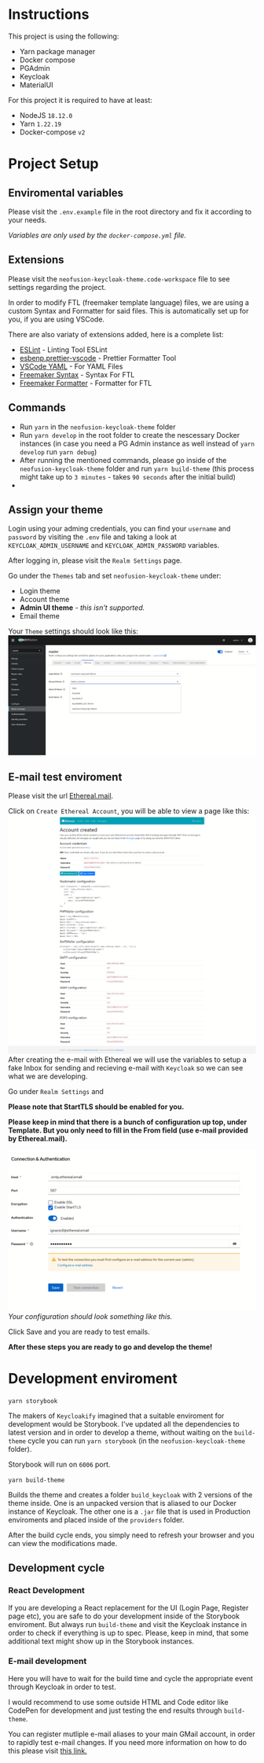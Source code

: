 # Instructions

This project is using the following:

- Yarn package manager
- Docker compose
- PGAdmin
- Keycloak
- MaterialUI

For this project it is required to have at least:

- NodeJS `18.12.0`
- Yarn `1.22.19`
- Docker-compose `v2`

# Project Setup

## Enviromental variables

Please visit the `.env.example` file in the root directory and fix it according to your needs.

_Variables are only used by the `docker-compose.yml` file._

## Extensions

Please visit the `neofusion-keycloak-theme.code-workspace` file to see settings regarding the project.

In order to modify FTL (freemaker template language) files, we are using a custom Syntax and Formatter for said files. This is automatically set up for you, if you are using VSCode.

There are also variaty of extensions added, here is a complete list:

- [ESLint](https://marketplace.visualstudio.com/items?itemName=dbaeumer.vscode-eslint) - Linting Tool ESLint
- [esbenp.prettier-vscode](https://marketplace.visualstudio.com/items?itemName=esbenp.prettier-vscode) - Prettier Formatter Tool
- [VSCode YAML](https://marketplace.visualstudio.com/items?itemName=redhat.vscode-yaml) - For YAML Files
- [Freemaker Syntax](https://marketplace.visualstudio.com/items?itemName=dcortes92.freemarker) - Syntax For FTL
- [Freemaker Formatter](https://marketplace.visualstudio.com/items?itemName=antonlilleby.xp-freemarker-formatter) - Formatter for FTL

## Commands

- Run `yarn` in the `neofusion-keycloak-theme` folder
- Run `yarn develop` in the root folder to create the nescessary Docker instances (in case you need a PG Admin instance as well instead of `yarn develop` run `yarn debug`)
- After running the mentioned commands, please go inside of the `neofusion-keycloak-theme` folder and run `yarn build-theme` (this process might take up to `3 minutes` - takes `90 seconds` after the initial build)
-

## Assign your theme

Login using your adming credentials, you can find your `username` and `password` by visiting the `.env` file and taking a look at `KEYCLOAK_ADMIN_USERNAME` and `KEYCLOAK_ADMIN_PASSWORD` variables.

After logging in, please visit the `Realm Settings` page.

Go under the `Themes` tab and set `neofusion-keycloak-theme` under:

- Login theme
- Account theme
- **Admin UI theme** - _this isn't supported._
- Email theme

Your `Theme` settings should look like this:
![](./docs//keycloak_theme_settings.png)

## E-mail test enviroment

Please visit the url [Ethereal.mail](https://ethereal.email/).

Click on `Create Ethereal Account`, you will be able to view a page like this:
![](./docs/ethereal_after_creating_an_account.png)
After creating the e-mail with Ethereal we will use the variables to setup a fake Inbox for sending and recieving e-mail with `Keycloak` so we can see what we are developing.

Go under `Realm Settings` and

**Please note that StartTLS should be enabled for you.**

**Please keep in mind that there is a bunch of configuration up top, under Template. But you only need to fill in the From field (use e-mail provided by Ethereal.mail).**

![](./docs/keycloak_email_settings.png)_Your configuration should look something like this._

Click Save and you are ready to test emails.

**After these steps you are ready to go and develop the theme!**

# Development enviroment

`yarn storybook`

The makers of `Keycloakify` imagined that a suitable enviroment for development would be Storybook. I've updated all the dependencies to latest version and in order to develop a theme, without waiting on the `build-theme` cycle you can run `yarn storybook` (in the `neofusion-keycloak-theme` folder).

Storybook will run on `6006` port.

`yarn build-theme`

Builds the theme and creates a folder `build_keycloak` with 2 versions of the theme inside. One is an unpacked version that is aliased to our Docker instance of Keycloak. The other one is a `.jar` file that is used in Production enviroments and placed inside of the `providers` folder.

After the build cycle ends, you simply need to refresh your browser and you can view the modifications made.

## Development cycle

### React Development

If you are developing a React replacement for the UI (Login Page, Register page etc), you are safe to do your development inside of the Storybook enviroment. But always run `build-theme` and visit the Keycloak instance in order to check if everything is up to spec. Please, keep in mind, that some additional text might show up in the Storybook instances.

### E-mail development

Here you will have to wait for the build time and cycle the appropriate event through Keycloak in order to test.

I would recommend to use some outside HTML and Code editor like CodePen for development and just testing the end results through `build-theme`.

You can register mutliple e-mail aliases to your main GMail account, in order to rapidly test e-mail changes. If you need more information on how to do this please visit [this link.](https://www.101domain.com/gmail_email_aliases.htm)
